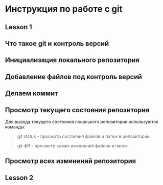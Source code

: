 # Инструкция по работе с git

## Lesson 1

## Что такое git и контроль версий

## Инициализация локального репозитория

## Добавление файлов под контроль версий

## Делаем коммит

## Просмотр текущего состояния репозитория

Для вывода текущего состояния локального репозитория используются команды:

>git status - просмотр состояния файлов и папок в репозитории

> git diff - просмотр самих изменений файлов и папок

## Просмотр всех изменений репозитория

## Lesson 2